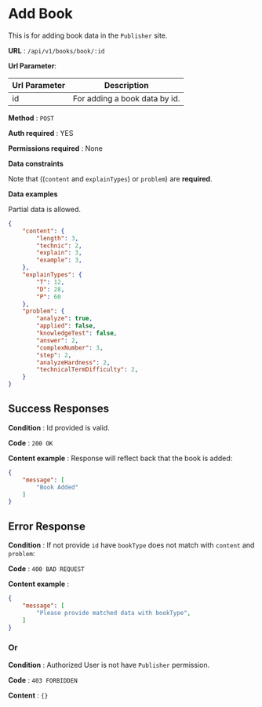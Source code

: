 # Add Book

This is for adding book data in the `Publisher` site.

**URL** : `/api/v1/books/book/:id`

**Url Parameter**: 

| Url Parameter    | Description |
| -------- | ------- |
| id  | For adding a book data by id.  |

**Method** : `POST`

**Auth required** : YES

**Permissions required** : None

**Data constraints**

Note that ((`content` and `explainTypes`) or `problem`) are **required**.

**Data examples**

Partial data is allowed.

```json
{
    "content": {
        "length": 3,
        "technic": 2,
        "explain": 3,
        "example": 3,
    },
    "explainTypes": {
        "T": 12,
        "D": 28,
        "P": 60
    },
    "problem": {
        "analyze": true,
        "applied": false,
        "knowledgeTest": false,
        "answer": 2,
        "complexNumber": 3,
        "step": 2,
        "analyzeHardness": 2,
        "technicalTermDifficulty": 2,
    }
}
```

## Success Responses

**Condition** : Id provided is valid.

**Code** : `200 OK`

**Content example** : Response will reflect back that the book is added:

```json
{
    "message": [
        "Book Added"
    ]
}
```

## Error Response

**Condition** : If not provide `id` have `bookType` does not match with `content` and `problem`:

**Code** : `400 BAD REQUEST`

**Content example** :

```json
{
    "message": [
        "Please provide matched data with bookType",
    ]
}
```

### Or

**Condition** : Authorized User is not have `Publisher` permission.

**Code** : `403 FORBIDDEN`

**Content** : `{}`